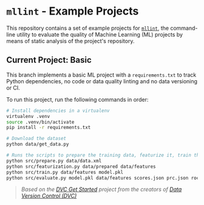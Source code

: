 # `mllint` - Example Projects

This repository contains a set of example projects for [`mllint`](https://github.com/bvobart/mllint), the command-line utility to evaluate the quality of Machine Learning (ML) projects by means of static analysis of the project's repository.

## Current Project: Basic

This branch implements a basic ML project with a `requirements.txt` to track Python dependencies, no code or data quality linting and no data versioning or CI.

To run this project, run the following commands in order:
```sh
# Install dependencies in a virtualenv
virtualenv .venv
source .venv/bin/activate
pip install -r requirements.txt

# Download the dataset
python data/get_data.py

# Runs the scripts to prepare the training data, featurize it, train the model and evaluate it.
python src/prepare.py data/data.xml
python src/featurization.py data/prepared data/features
python src/train.py data/features model.pkl
python src/evaluate.py model.pkl data/features scores.json prc.json roc.json
```

> _Based on the [DVC Get Started](https://github.com/iterative/example-get-started) project from the creators of [Data Version Control (DVC)](https://github.com/iterative/dvc)_
